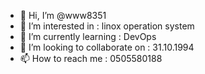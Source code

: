 - 👋 Hi, I’m @www8351
- 👀 I’m interested in : linox operation system
- 🌱 I’m currently learning : DevOps
- 💞️ I’m looking to collaborate on : 31.10.1994
- 📫 How to reach me : 0505580188

<!---
www8351/www8351 is a ✨ special ✨ repository because its `README.md` (this file) appears on your GitHub profile.
You can click the Preview link to take a look at your changes.
--->
